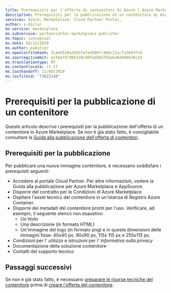 ```yaml
---
title: Prerequisiti per l'offerta di contenitori di Azure | Azure Marketplace
description: Prerequisiti per la pubblicazione di un contenitore di Azure.
services: Azure, Marketplace, Cloud Partner Portal,
author: v-miclar
ms.service: marketplace
ms.subservice: partnercenter-marketplace-publisher
ms.topic: conceptual
ms.date: 03/13/2019
ms.author: pabutler
ms.openlocfilehash: 2c4e5520a2055fafee586fc369c21acfa36037c6
ms.sourcegitcommit: ac56ef07d86328c40fed5b5792a6a02698926c2d
ms.translationtype: MT
ms.contentlocale: it-IT
ms.lasthandoff: 11/08/2019
ms.locfileid: "73823140"
---
```

# <a name="container-publishing-prerequisites"></a>Prerequisiti per la pubblicazione di un contenitore

Questo articolo descrive i prerequisiti per la pubblicazione dell'offerta di un contenitore in Azure Marketplace.  Se non è già stato fatto, è consigliabile consultare la [Guida alla pubblicazione dell'offerta di contenitori](../../marketplace-containers.md).

## <a name="publishing-prerequisites"></a>Prerequisiti per la pubblicazione

Per pubblicare una nuova immagine contenitore, è necessario soddisfare i prerequisiti seguenti:

- Accedere al portale Cloud Partner. Per altre informazioni, vedere la Guida alla pubblicazione per Azure Marketplace e AppSource.
- Disporre del contratto per le Condizioni di Azure Marketplace
- Ospitare l'asset tecnico del contenitore in un'istanza di Registro Azure Container.
- Disporre dei metadati del contenitore pronti per l'uso. Verificare, ad esempio, il seguente elenco non esaustivo:
  - Un titolo
  - Una descrizione (in formato HTML)
  - Un'immagine del logo (in formato png) e in queste dimensioni delle immagini fisse: 40x40 px, 90x90 px, 115x 115 px e 255x115 px.
- Condizioni per l' *utilizzo* e istruzioni per l' *informativa sulla privacy*
- Documentazione della soluzione contenitore
- Contatti del supporto tecnico

## <a name="next-steps"></a>Passaggi successivi

Se non è già stato fatto, è necessario [preparare le risorse tecniche del contenitore](./cpp-create-technical-assets.md) prima di [creare l'offerta del contenitore](./cpp-create-offer.md).  